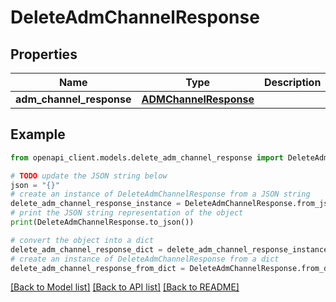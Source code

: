 # DeleteAdmChannelResponse


## Properties

Name | Type | Description | Notes
------------ | ------------- | ------------- | -------------
**adm_channel_response** | [**ADMChannelResponse**](ADMChannelResponse.md) |  | 

## Example

```python
from openapi_client.models.delete_adm_channel_response import DeleteAdmChannelResponse

# TODO update the JSON string below
json = "{}"
# create an instance of DeleteAdmChannelResponse from a JSON string
delete_adm_channel_response_instance = DeleteAdmChannelResponse.from_json(json)
# print the JSON string representation of the object
print(DeleteAdmChannelResponse.to_json())

# convert the object into a dict
delete_adm_channel_response_dict = delete_adm_channel_response_instance.to_dict()
# create an instance of DeleteAdmChannelResponse from a dict
delete_adm_channel_response_from_dict = DeleteAdmChannelResponse.from_dict(delete_adm_channel_response_dict)
```
[[Back to Model list]](../README.md#documentation-for-models) [[Back to API list]](../README.md#documentation-for-api-endpoints) [[Back to README]](../README.md)


